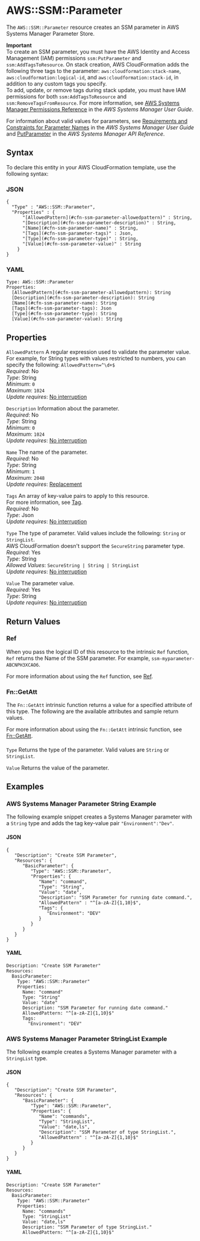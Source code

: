 # AWS::SSM::Parameter<a name="aws-resource-ssm-parameter"></a>

The `AWS::SSM::Parameter` resource creates an SSM parameter in AWS Systems Manager Parameter Store\.

**Important**  
To create an SSM parameter, you must have the AWS Identity and Access Management \(IAM\) permissions `ssm:PutParameter` and `ssm:AddTagsToResource`\. On stack creation, AWS CloudFormation adds the following three tags to the parameter: `aws:cloudformation:stack-name`, `aws:cloudformation:logical-id`, and `aws:cloudformation:stack-id`, in addition to any custom tags you specify\.  
To add, update, or remove tags during stack update, you must have IAM permissions for both `ssm:AddTagsToResource` and `ssm:RemoveTagsFromResource`\. For more information, see [AWS Systems Manager Permissions Reference](https://docs.aws.amazon.com/systems-manager/latest/userguide/auth-and-access-control-permissions-reference.html) in the *AWS Systems Manager User Guide*\.

For information about valid values for parameters, see [Requirements and Constraints for Parameter Names](https://docs.aws.amazon.com/systems-manager/latest/userguide/sysman-parameter-name-constraints.html) in the *AWS Systems Manager User Guide* and [PutParameter](https://docs.aws.amazon.com/systems-manager/latest/APIReference/API_PutParameter.html) in the *AWS Systems Manager API Reference*\.

## Syntax<a name="aws-resource-ssm-parameter-syntax"></a>

To declare this entity in your AWS CloudFormation template, use the following syntax:

### JSON<a name="aws-resource-ssm-parameter-syntax.json"></a>

```
{
  "Type" : "AWS::SSM::Parameter",
  "Properties" : {
      "[AllowedPattern](#cfn-ssm-parameter-allowedpattern)" : String,
      "[Description](#cfn-ssm-parameter-description)" : String,
      "[Name](#cfn-ssm-parameter-name)" : String,
      "[Tags](#cfn-ssm-parameter-tags)" : Json,
      "[Type](#cfn-ssm-parameter-type)" : String,
      "[Value](#cfn-ssm-parameter-value)" : String
    }
}
```

### YAML<a name="aws-resource-ssm-parameter-syntax.yaml"></a>

```
Type: AWS::SSM::Parameter
Properties: 
  [AllowedPattern](#cfn-ssm-parameter-allowedpattern): String
  [Description](#cfn-ssm-parameter-description): String
  [Name](#cfn-ssm-parameter-name): String
  [Tags](#cfn-ssm-parameter-tags): Json
  [Type](#cfn-ssm-parameter-type): String
  [Value](#cfn-ssm-parameter-value): String
```

## Properties<a name="aws-resource-ssm-parameter-properties"></a>

`AllowedPattern`  <a name="cfn-ssm-parameter-allowedpattern"></a>
A regular expression used to validate the parameter value\. For example, for String types with values restricted to numbers, you can specify the following: `AllowedPattern=^\d+$`   
*Required*: No  
*Type*: String  
*Minimum*: `0`  
*Maximum*: `1024`  
*Update requires*: [No interruption](https://docs.aws.amazon.com/AWSCloudFormation/latest/UserGuide/using-cfn-updating-stacks-update-behaviors.html#update-no-interrupt)

`Description`  <a name="cfn-ssm-parameter-description"></a>
Information about the parameter\.  
*Required*: No  
*Type*: String  
*Minimum*: `0`  
*Maximum*: `1024`  
*Update requires*: [No interruption](https://docs.aws.amazon.com/AWSCloudFormation/latest/UserGuide/using-cfn-updating-stacks-update-behaviors.html#update-no-interrupt)

`Name`  <a name="cfn-ssm-parameter-name"></a>
The name of the parameter\.  
*Required*: No  
*Type*: String  
*Minimum*: `1`  
*Maximum*: `2048`  
*Update requires*: [Replacement](https://docs.aws.amazon.com/AWSCloudFormation/latest/UserGuide/using-cfn-updating-stacks-update-behaviors.html#update-replacement)

`Tags`  <a name="cfn-ssm-parameter-tags"></a>
An array of key\-value pairs to apply to this resource\.  
For more information, see [Tag](https://docs.aws.amazon.com/AWSCloudFormation/latest/UserGuide/aws-properties-resource-tags.html)\.  
*Required*: No  
*Type*: Json  
*Update requires*: [No interruption](https://docs.aws.amazon.com/AWSCloudFormation/latest/UserGuide/using-cfn-updating-stacks-update-behaviors.html#update-no-interrupt)

`Type`  <a name="cfn-ssm-parameter-type"></a>
The type of parameter\. Valid values include the following: `String` or `StringList`\.  
AWS CloudFormation doesn't support the `SecureString` parameter type\.
*Required*: Yes  
*Type*: String  
*Allowed Values*: `SecureString | String | StringList`  
*Update requires*: [No interruption](https://docs.aws.amazon.com/AWSCloudFormation/latest/UserGuide/using-cfn-updating-stacks-update-behaviors.html#update-no-interrupt)

`Value`  <a name="cfn-ssm-parameter-value"></a>
The parameter value\.  
*Required*: Yes  
*Type*: String  
*Update requires*: [No interruption](https://docs.aws.amazon.com/AWSCloudFormation/latest/UserGuide/using-cfn-updating-stacks-update-behaviors.html#update-no-interrupt)

## Return Values<a name="aws-resource-ssm-parameter-return-values"></a>

### Ref<a name="aws-resource-ssm-parameter-return-values-ref"></a>

 When you pass the logical ID of this resource to the intrinsic `Ref` function, `Ref` returns the Name of the SSM parameter\. For example, `ssm-myparameter-ABCNPH3XCAO6`\.

For more information about using the `Ref` function, see [Ref](https://docs.aws.amazon.com/AWSCloudFormation/latest/UserGuide/intrinsic-function-reference-ref.html)\.

### Fn::GetAtt<a name="aws-resource-ssm-parameter-return-values-fn--getatt"></a>

The `Fn::GetAtt` intrinsic function returns a value for a specified attribute of this type\. The following are the available attributes and sample return values\.

For more information about using the `Fn::GetAtt` intrinsic function, see [Fn::GetAtt](https://docs.aws.amazon.com/AWSCloudFormation/latest/UserGuide/intrinsic-function-reference-getatt.html)\.

#### <a name="aws-resource-ssm-parameter-return-values-fn--getatt-fn--getatt"></a>

`Type`  <a name="Type-fn::getatt"></a>
Returns the type of the parameter\. Valid values are `String` or `StringList`\.

`Value`  <a name="Value-fn::getatt"></a>
Returns the value of the parameter\.

## Examples<a name="aws-resource-ssm-parameter--examples"></a>

### AWS Systems Manager Parameter String Example<a name="aws-resource-ssm-parameter--examples--AWS_Systems_Manager_Parameter_String_Example"></a>

The following example snippet creates a Systems Manager parameter with a `String` type and adds the tag key\-value pair `"Environment":"Dev"`\.

#### JSON<a name="aws-resource-ssm-parameter--examples--AWS_Systems_Manager_Parameter_String_Example--json"></a>

```
{
   "Description": "Create SSM Parameter",
   "Resources": {
      "BasicParameter": {
         "Type": "AWS::SSM::Parameter",
         "Properties": {
            "Name": "command",
            "Type": "String",
            "Value": "date",
            "Description": "SSM Parameter for running date command.",
            "AllowedPattern" : "^[a-zA-Z]{1,10}$",
            "Tags": {
               "Environment": "DEV"
            }
         }
      }
   }
}
```

#### YAML<a name="aws-resource-ssm-parameter--examples--AWS_Systems_Manager_Parameter_String_Example--yaml"></a>

```
Description: "Create SSM Parameter"
Resources:
  BasicParameter:
    Type: "AWS::SSM::Parameter"
    Properties:
      Name: "command"
      Type: "String"
      Value: "date"
      Description: "SSM Parameter for running date command."
      AllowedPattern: "^[a-zA-Z]{1,10}$"
      Tags:
        "Environment": "DEV"
```

### AWS Systems Manager Parameter StringList Example<a name="aws-resource-ssm-parameter--examples--AWS_Systems_Manager_Parameter_StringList_Example"></a>

The following example creates a Systems Manager parameter with a `StringList` type\.

#### JSON<a name="aws-resource-ssm-parameter--examples--AWS_Systems_Manager_Parameter_StringList_Example--json"></a>

```
{
   "Description": "Create SSM Parameter",
   "Resources": {
      "BasicParameter": {
         "Type": "AWS::SSM::Parameter",
         "Properties": {
            "Name": "commands",
            "Type": "StringList",
            "Value": "date,ls",
            "Description": "SSM Parameter of type StringList.",
            "AllowedPattern" : "^[a-zA-Z]{1,10}$"
         }
      }
   }
}
```

#### YAML<a name="aws-resource-ssm-parameter--examples--AWS_Systems_Manager_Parameter_StringList_Example--yaml"></a>

```
Description: "Create SSM Parameter"
Resources:
  BasicParameter:
    Type: "AWS::SSM::Parameter"
    Properties:
      Name: "commands"
      Type: "StringList"
      Value: "date,ls"
      Description: "SSM Parameter of type StringList."
      AllowedPattern: "^[a-zA-Z]{1,10}$"
```